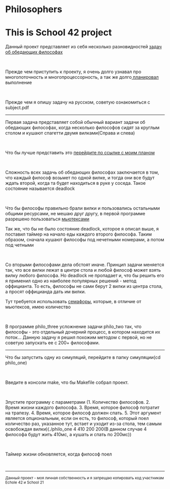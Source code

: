 # Philosophers
# This is School 42 project


<p> Данный проект представляет из себя несколько разновидностей <a href="https://ru.wikipedia.org/wiki/%D0%97%D0%B0%D0%B4%D0%B0%D1%87%D0%B0_%D0%BE%D0%B1_%D0%BE%D0%B1%D0%B5%D0%B4%D0%B0%D1%8E%D1%89%D0%B8%D1%85_%D1%84%D0%B8%D0%BB%D0%BE%D1%81%D0%BE%D1%84%D0%B0%D1%85">задач об обедающих философах</a></p>

<br>

<p>Прежде чем приступить к проекту, я очень долго узнавал про многопоточность и многопроцессорность, а так же долго<a href="https://miro.com/welcomeonboard/Lada7SVVS1u3Onofei9QWrJGHg45emvih45kVwp2HiES6KEUPfFNqffdKJUiFkOl"> планировал</a> выполнение</p>

<br>

<p>Прежде чем я опишу задачу на русском, советую ознакомиться с subject.pdf</p>

<hr>

<p>Первая задача представляет собой обычный вариант задачи об обедающих философах, когда несколько философов сидят за круглым столом и кушают спагетти двумя вилками(Справа и слева)</p>

<br>

<p>Что бы лучше представить это <a href="https://miro.com/welcomeonboard/Lada7SVVS1u3Onofei9QWrJGHg45emvih45kVwp2HiES6KEUPfFNqffdKJUiFkOl">перейдите по ссылке с моим планом</a></p>

<br>

<p>Сложность всех задачь об обедающих философах заключается в том, что каждый философ возьмет по одной вилке, и тогда они все будут ждать второй, когда та будет находиться в руке у соседа. Такое состояние называется 
deadlock</p>

<br>

<p>Что бы философы правильно брали вилки и пользовались остальными общими ресурсами, не мешаю друг другу, в первой программе разрешено пользоваться <a href="https://ru.wikipedia.org/wiki/%D0%9C%D1%8C%D1%8E%D1%82%D0%B5%D0%BA%D1%81">мьютексами</a></p>
<p>Так же, что бы не было состояние deadlock, которое я описал выше, я поставил таймер на начало еды каждого второго философа. Таким образом, сначала кушают философы под нечетными номерами, а потом под четными</p>

<br>

<p>Со вторыми философами дела обстоят иначе. Принцип задачи меняется так, что все вилки лежат в центре стола и любой философ может взять вилку любого философа. Но deadlock не пропадает и, что бы решить его я 
применил одно из наиболее популярных решений - метод оффицианта. То есть, философы не сами берут 2 вилки из центра стола, а просят оффицианда дать им вилки.</p>
<p>Тут требуется использовать <a href="https://ru.wikipedia.org/wiki/%D0%A1%D0%B5%D0%BC%D0%B0%D1%84%D0%BE%D1%80_(%D0%BF%D1%80%D0%BE%D0%B3%D1%80%D0%B0%D0%BC%D0%BC%D0%B8%D1%80%D0%BE%D0%B2%D0%B0%D0%BD%D0%B8%D0%B5)">семафоры</a>, которые, в отличие от мьютексов, имею количество</p>
<br>

<p>В программе philo_three усложнение задачи philo_two так, что философы - это отдельный дочерний процесс, в котором находится их поток... Данную задачу я решил похожим методом с первой, но не советую запускать ее с 200+ философами.</p>

<hr>

<p>Что бы запустить одну из симуляций, перейдите в папку симуляции(cd philo_one)</p>
<br>
<p>Введите в консоли make, что бы Makefile собрал проект.</p>
<br>
<p>Зпустите программу с параметрами (1. Количество философов. 2. Время жизни каждого философа. 3. Время, которое философ потратит на трапезу. 4. Время, которое философ должен спать. 5. Этот аргумент является опциональным, если он есть, то философ, который поел количество раз, указанное тут, встает и уходит из-за стола, тем самым освобождая вилки)(./philo_one 4 410 200 200(В данном случае 4 философа будут жить 410мс,
а кушать и спать по 200мс))</p>
<br>
<p>Таймер жизни обновляется, когда философ поел</p>
<br>
<hr>

<small> Данный проект - моя личная собственность и я запрещаю копировать код участникам Echole 42  и School 21 </small>
